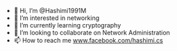 - 👋 Hi, I’m @Hashimi1991M
- 👀 I’m interested in networking 
- 🌱 I’m currently learning cryptography 
- 💞️ I’m looking to collaborate on Network Administration 
- 📫 How to reach me www.facebook.com/hashimi.cs 
<!---
Hashimi1991M/Hashimi1991M is a ✨ special ✨ repository because its `README.md` (this file) appears on your GitHub profile.
You can click the Preview link to take a look at your changes.
--->
